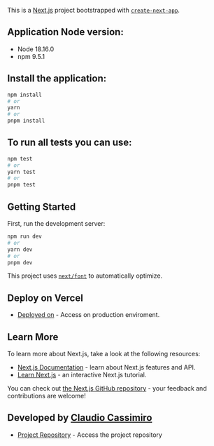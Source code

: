 This is a [Next.js](https://nextjs.org/) project bootstrapped with [`create-next-app`](https://github.com/vercel/next.js/tree/canary/packages/create-next-app).

## Application Node version:

- Node 18.16.0
- npm 9.5.1

## Install the application:

```bash
npm install
# or
yarn
# or
pnpm install
```

## To run all tests you can use:

```bash
npm test
# or
yarn test
# or
pnpm test
```

## Getting Started

First, run the development server:

```bash
npm run dev
# or
yarn dev
# or
pnpm dev
```

This project uses [`next/font`](https://nextjs.org/docs/basic-features/font-optimization) to automatically optimize.

## Deploy on Vercel

- [Deployed on](https://rd-challenge.vercel.app/) - Access on production enviroment.

## Learn More

To learn more about Next.js, take a look at the following resources:

- [Next.js Documentation](https://nextjs.org/docs) - learn about Next.js features and API.
- [Learn Next.js](https://nextjs.org/learn) - an interactive Next.js tutorial.

You can check out [the Next.js GitHub repository](https://github.com/vercel/next.js/) - your feedback and contributions are welcome!

## Developed by [Claudio Cassimiro](https://www.linkedin.com/in/claudiocassimiro/)

- [Project Repository](https://github.com/claudiocassimiro/rd-challenge) - Access the project repository
